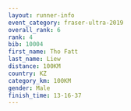 ```yaml
---
layout: runner-info 
event_category: fraser-ultra-2019 
overall_rank: 6
rank: 4
bib: 10004
first_name: Tho Fatt
last_name: Liew
distance: 100KM
country: KZ
category_km: 100KM
gender: Male
finish_time: 13-16-37
---
```

